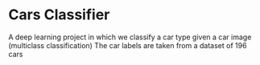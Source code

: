# Cars Classifier
A deep learning project in which we classify a car type given a car image (multiclass classification)
The car labels are taken from a dataset of 196 cars
